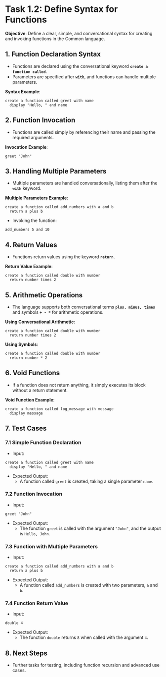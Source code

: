
# Task 1.2: Define Syntax for Functions

**Objective**: Define a clear, simple, and conversational syntax for creating and invoking functions in the Common language.

## 1. Function Declaration Syntax
- Functions are declared using the conversational keyword **`create a function called`**.
- Parameters are specified after **`with`**, and functions can handle multiple parameters.

**Syntax Example**:
```english
create a function called greet with name
  display "Hello, " and name
```

## 2. Function Invocation
- Functions are called simply by referencing their name and passing the required arguments.

**Invocation Example**:
```english
greet "John"
```

## 3. Handling Multiple Parameters
- Multiple parameters are handled conversationally, listing them after the **`with`** keyword.

**Multiple Parameters Example**:
```english
create a function called add_numbers with a and b
  return a plus b
```

- Invoking the function:
```english
add_numbers 5 and 10
```

## 4. Return Values
- Functions return values using the keyword **`return`**.

**Return Value Example**:
```english
create a function called double with number
  return number times 2
```

## 5. Arithmetic Operations
- The language supports both conversational terms **`plus, minus, times`** and symbols **`+ - *`** for arithmetic operations.

**Using Conversational Arithmetic**:
```english
create a function called double with number
  return number times 2
```

**Using Symbols**:
```english
create a function called double with number
  return number * 2
```

## 6. Void Functions
- If a function does not return anything, it simply executes its block without a return statement.

**Void Function Example**:
```english
create a function called log_message with message
  display message
```

## 7. Test Cases

### 7.1 Simple Function Declaration
- Input:
```english
create a function called greet with name
  display "Hello, " and name
```
- Expected Output: 
   - A function called `greet` is created, taking a single parameter `name`.

### 7.2 Function Invocation
- Input:
```english
greet "John"
```
- Expected Output:
   - The function `greet` is called with the argument `"John"`, and the output is `Hello, John`.

### 7.3 Function with Multiple Parameters
- Input:
```english
create a function called add_numbers with a and b
  return a plus b
```
- Expected Output: 
   - A function called `add_numbers` is created with two parameters, `a` and `b`.

### 7.4 Function Return Value
- Input:
```english
double 4
```
- Expected Output:
   - The function `double` returns `8` when called with the argument `4`.

## 8. Next Steps
- Further tasks for testing, including function recursion and advanced use cases.
